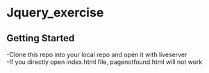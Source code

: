 # Jquery_exercise

## Getting Started
-Clone this repo into your local repo and open it with liveserver  
-If you directly open index.html file, pagenotfound.html will not work


